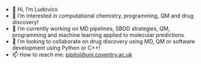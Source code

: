 - 👋 Hi, I’m Ludovico
- 👀 I’m interested in computational chemistry, programming, QM and drug discovery!
- 🌱 I’m currently working on MD pipelines, SBDD strategies, QM, programming and machine learning applied to molecular predictions
- 💞️ I’m looking to collaborate on drug discovery using MD, QM or software development using Python or C++!
- 📫 How to reach me: pipitol@uni.coventry.ac.uk

<!---
pipitoludovico/pipitoludovico is a ✨ special ✨ repository because its `README.md` (this file) appears on your GitHub profile.
You can click the Preview link to take a look at your changes.
--->
